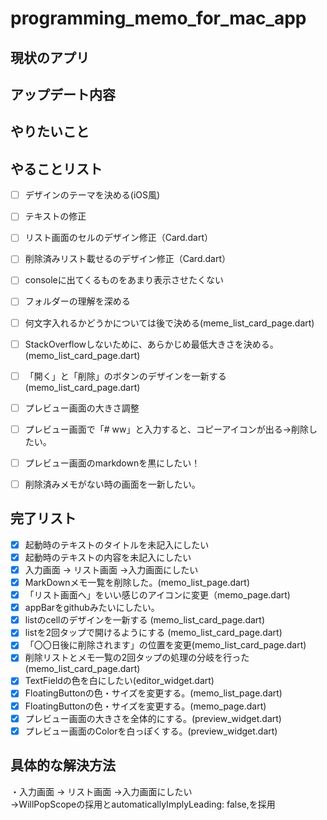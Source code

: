 # programming_memo_for_mac_app

## 現状のアプリ  


## アップデート内容


## やりたいこと

## やることリスト
- [ ] デザインのテーマを決める(iOS風) 
- [ ] テキストの修正
- [ ] リスト画面のセルのデザイン修正（Card.dart）
- [ ] 削除済みリスト載せるのデザイン修正（Card.dart）
- [ ] consoleに出てくるものをあまり表示させたくない
- [ ] フォルダーの理解を深める
- [ ] 何文字入れるかどうかについては後で決める(meme_list_card_page.dart)
- [ ] StackOverflowしないために、あらかじめ最低大きさを決める。(memo_list_card_page.dart)
- [ ] 「開く」と「削除」のボタンのデザインを一新する(memo_list_card_page.dart)
- [ ] プレビュー画面の大きさ調整
- [ ] プレビュー画面で「# ww」と入力すると、コピーアイコンが出る→削除したい。
- [ ] プレビュー画面のmarkdownを黒にしたい！
- [ ] 削除済みメモがない時の画面を一新したい。


## 完了リスト
- [x] 起動時のテキストのタイトルを未記入にしたい
- [x] 起動時のテキストの内容を未記入にしたい
- [x] 入力画面 → リスト画面 ->入力画面にしたい
- [x] MarkDownメモ一覧を削除した。(memo_list_page.dart)
- [x] 「リスト画面へ」をいい感じのアイコンに変更（memo_page.dart)
- [x] appBarをgithubみたいにしたい。
- [x] listのcellのデザインを一新する (memo_list_card_page.dart) 
- [x] listを2回タップで開けるようにする  (memo_list_card_page.dart) 
- [x] 「〇〇日後に削除されます」の位置を変更(memo_list_card_page.dart) 
- [x] 削除リストとメモ一覧の2回タップの処理の分岐を行った(memo_list_card_page.dart) 
- [x] TextFieldの色を白にしたい(editor_widget.dart)
- [x] FloatingButtonの色・サイズを変更する。(memo_list_page.dart)
- [x] FloatingButtonの色・サイズを変更する。(memo_page.dart)
- [x] プレビュー画面の大きさを全体的にする。(preview_widget.dart)
- [x] プレビュー画面のColorを白っぽくする。(preview_widget.dart)

## 具体的な解決方法
・入力画面 → リスト画面 ->入力画面にしたい   
 ->WillPopScopeの採用とautomaticallyImplyLeading: false,を採用
 
 
